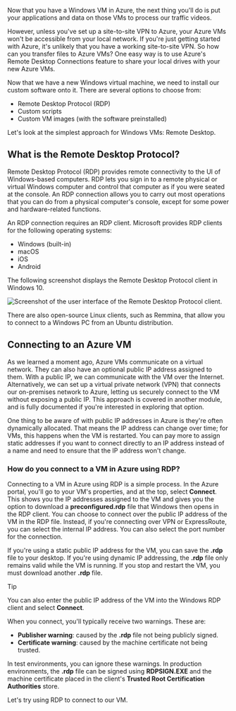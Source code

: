 Now that you have a Windows VM in Azure, the next thing you'll do is put your applications and data on those VMs to process our traffic videos. 

However, unless you've set up a site-to-site VPN to Azure, your Azure VMs won't be accessible from your local network. If you're just getting started with Azure, it's unlikely that you have a working site-to-site VPN. So how can you transfer files to Azure VMs? One easy way is to use Azure's Remote Desktop Connections feature to share your local drives with your new Azure VMs.

Now that we have a new Windows virtual machine, we need to install our custom software onto it. There are several options to choose from:

- Remote Desktop Protocol (RDP)
- Custom scripts
- Custom VM images (with the software preinstalled)

Let's look at the simplest approach for Windows VMs: Remote Desktop.

## What is the Remote Desktop Protocol?

Remote Desktop Protocol (RDP) provides remote connectivity to the UI of Windows-based computers. RDP lets you sign in to a remote physical or virtual Windows computer and control that computer as if you were seated at the console. An RDP connection allows you to carry out most operations that you can do from a physical computer's console, except for some power and hardware-related functions.

An RDP connection requires an RDP client. Microsoft provides RDP clients for the following operating systems:

- Windows (built-in)
- macOS
- iOS
- Android

The following screenshot displays the Remote Desktop Protocol client in Windows 10.

![Screenshot of the user interface of the Remote Desktop Protocol client.](../media/4-rdp-client.png)

There are also open-source Linux clients, such as Remmina, that allow you to connect to a Windows PC from an Ubuntu distribution.

## Connecting to an Azure VM

As we learned a moment ago, Azure VMs communicate on a virtual network. They can also have an optional public IP address assigned to them. With a public IP, we can communicate with the VM over the Internet. Alternatively, we can set up a virtual private network (VPN) that connects our on-premises network to Azure, letting us securely connect to the VM without exposing a public IP. This approach is covered in another module, and is fully documented if you're interested in exploring that option.

One thing to be aware of with public IP addresses in Azure is they're often dynamically allocated. That means the IP address can change over time; for VMs, this happens when the VM is restarted. You can pay more to assign static addresses if you want to connect directly to an IP address instead of a name and need to ensure that the IP address won't change.

### How do you connect to a VM in Azure using RDP?

Connecting to a VM in Azure using RDP is a simple process. In the Azure portal, you'll go to your VM's properties, and at the top, select **Connect**. This shows you the IP addresses assigned to the VM and gives you the option to download a **preconfigured.rdp** file that Windows then opens in the RDP client. You can choose to connect over the public IP address of the VM in the RDP file. Instead, if you're connecting over VPN or ExpressRoute, you can select the internal IP address. You can also select the port number for the connection.

If you're using a static public IP address for the VM, you can save the **.rdp** file to your desktop. If you're using dynamic IP addressing, the **.rdp** file only remains valid while the VM is running. If you stop and restart the VM, you must download another **.rdp** file.

> [!TIP]
> You can also enter the public IP address of the VM into the Windows RDP client and select **Connect**.

When you connect, you'll typically receive two warnings. These are:

- **Publisher warning**: caused by the **.rdp** file not being publicly signed.
- **Certificate warning**: caused by the machine certificate not being trusted.

In test environments, you can ignore these warnings. In production environments, the **.rdp** file can be signed using **RDPSIGN.EXE** and the machine certificate placed in the client's **Trusted Root Certification Authorities** store.

Let's try using RDP to connect to our VM.

